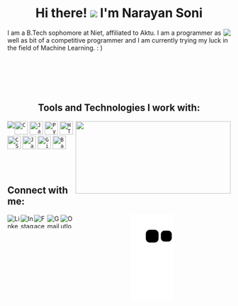 <h1 align="center"> Hi there! <img src="https://media.giphy.com/media/hvRJCLFzcasrR4ia7z/giphy.gif" width="25px"> I'm Narayan Soni </h1>

<img align="right" src="https://github-readme-streak-stats.herokuapp.com?user=narayan954&theme=nightowl&hide_border=true&fire=DD2727">

I am a B.Tech sophomore at Niet, affiliated to Aktu. I am a programmer as well as bit of a competitive programmer and I am currently trying my luck in the field of Machine Learning. : )
<br><br><br><br><br><br>

<h2 align="center">Tools and Technologies I work with: </h2>
<img align= "left" src="https://github-readme-stats.vercel.app/api/top-langs?username=narayan954&show_icons=true&locale=en&layout=compact&theme=nightowl&hide_border=true">
<img align="right" src="https://i.pinimg.com/originals/cd/f3/0b/cdf30b78e8754b1499f2de9d5a63a8fb.gif" width = 350px height = 163px>

<code><img width="30px" height="30" src="https://raw.githubusercontent.com/jmnote/z-icons/master/svg/c.svg" title="C"></code>
<code><img width="30px" height="30" src="https://raw.githubusercontent.com/jmnote/z-icons/master/svg/java.svg" title="Java"></code>
<code><img width="30px" height="30" src="https://raw.githubusercontent.com/jmnote/z-icons/master/svg/python.svg" title="Python"></code>
<code><img width="30px" height="30" src="https://image.flaticon.com/icons/png/512/174/174854.png" title="HTML5"></code>
<code><img width="30px" height="30" src="https://image.flaticon.com/icons/png/512/732/732190.png" title="CSS3"></code>
<code><img width="30px" height="30" src="https://raw.githubusercontent.com/jmnote/z-icons/master/svg/javascript.svg" title="JavaScript"></code>
<code><img width="30px" height="30" src="https://raw.githubusercontent.com/jmnote/z-icons/master/svg/git.svg" title="Git"></code>
<code><img width="30px" height="30" src="https://raw.githubusercontent.com/jmnote/z-icons/master/svg/bash.svg" title="Bash"></code>

<br/><br/>
## Connect with me:
<a href="https://www.linkedin.com/in/narayan-soni-71839b1bb/"><img align="left" alt="LinkedIn" title="LinkedIn" width="30px" height="30px" src="https://raw.githubusercontent.com/peterthehan/peterthehan/master/assets/linkedin.svg"/></a>
<a href="https://www.instagram.com/narayansoni_/"><img align="left" alt="Instagram" title="Instagram" width="30px" height="30px" src="https://image.flaticon.com/icons/png/512/2111/2111463.png"/></a>
<a href="https://www.facebook.com/narayan.soni.9843"><img align="left" alt="Facebook" title="Facebook" width="30px" height="30px" src="https://image.flaticon.com/icons/png/512/174/174848.png"/></a>
[<img align="left" alt="Gmail ID" title="Mail to Gmail ID: narayansoni854@gmail.com" width="30px" height="30px" src="https://image.flaticon.com/icons/png/512/732/732200.png"/>](mailto:narayansoni854@gmail.com)
[<img align="left" alt="Outlook ID" title="Mail to Outlook ID: 0201cse113@niet.co.in" width="30px" height="30px" src="https://image.flaticon.com/icons/png/512/732/732223.png"/>](mailto:0201cse113@niet.co.in)

<p align="center">
  <img src="https://github.com/narayan954/narayan954/raw/output/github-contribution-grid-snake.svg" alt="snake"></center>
</p>
